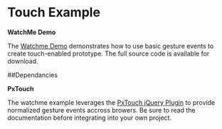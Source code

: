 Touch Example
=========
**WatchMe Demo**

The [Watchme Demo](http://experiments.truthlabs.com/watchme/ "Touch prototype") demonstrates how to use basic gesture events to create touch-enabled prototype. The full source code is available for download.

##Dependancies 

**PxTouch**

The watchme example leverages the [PxTouch jQuery Plugin](https://github.com/thinkpixellab/PxTouch "PxTouch") to provide normalized gesture events accross browers.  Be sure to read the documentation before integrating into your own project.
